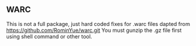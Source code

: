 ## WARC 
This is not a full package, just hard coded fixes for .warc files dapted from https://github.com/RominYue/warc.git 
You must gunzip the .gz file first using shell command or other tool.
